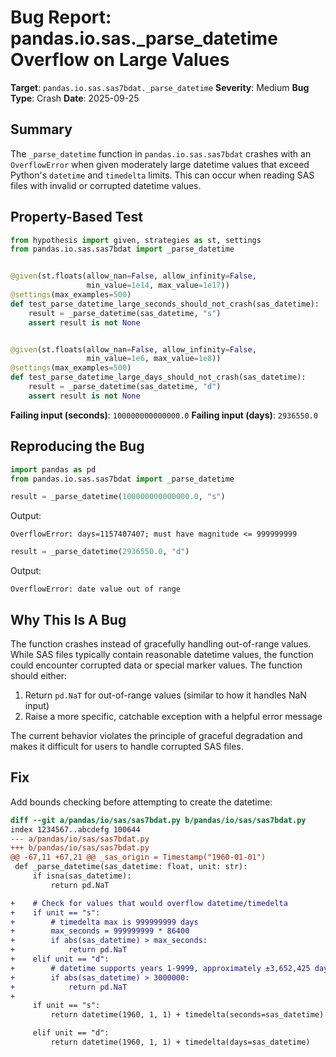 # Bug Report: pandas.io.sas._parse_datetime Overflow on Large Values

**Target**: `pandas.io.sas.sas7bdat._parse_datetime`
**Severity**: Medium
**Bug Type**: Crash
**Date**: 2025-09-25

## Summary

The `_parse_datetime` function in `pandas.io.sas.sas7bdat` crashes with an `OverflowError` when given moderately large datetime values that exceed Python's `datetime` and `timedelta` limits. This can occur when reading SAS files with invalid or corrupted datetime values.

## Property-Based Test

```python
from hypothesis import given, strategies as st, settings
from pandas.io.sas.sas7bdat import _parse_datetime


@given(st.floats(allow_nan=False, allow_infinity=False,
                 min_value=1e14, max_value=1e17))
@settings(max_examples=500)
def test_parse_datetime_large_seconds_should_not_crash(sas_datetime):
    result = _parse_datetime(sas_datetime, "s")
    assert result is not None


@given(st.floats(allow_nan=False, allow_infinity=False,
                 min_value=1e6, max_value=1e8))
@settings(max_examples=500)
def test_parse_datetime_large_days_should_not_crash(sas_datetime):
    result = _parse_datetime(sas_datetime, "d")
    assert result is not None
```

**Failing input (seconds)**: `100000000000000.0`
**Failing input (days)**: `2936550.0`

## Reproducing the Bug

```python
import pandas as pd
from pandas.io.sas.sas7bdat import _parse_datetime

result = _parse_datetime(100000000000000.0, "s")
```

Output:
```
OverflowError: days=1157407407; must have magnitude <= 999999999
```

```python
result = _parse_datetime(2936550.0, "d")
```

Output:
```
OverflowError: date value out of range
```

## Why This Is A Bug

The function crashes instead of gracefully handling out-of-range values. While SAS files typically contain reasonable datetime values, the function could encounter corrupted data or special marker values. The function should either:
1. Return `pd.NaT` for out-of-range values (similar to how it handles NaN input)
2. Raise a more specific, catchable exception with a helpful error message

The current behavior violates the principle of graceful degradation and makes it difficult for users to handle corrupted SAS files.

## Fix

Add bounds checking before attempting to create the datetime:

```diff
diff --git a/pandas/io/sas/sas7bdat.py b/pandas/io/sas/sas7bdat.py
index 1234567..abcdefg 100644
--- a/pandas/io/sas/sas7bdat.py
+++ b/pandas/io/sas/sas7bdat.py
@@ -67,11 +67,21 @@ _sas_origin = Timestamp("1960-01-01")
 def _parse_datetime(sas_datetime: float, unit: str):
     if isna(sas_datetime):
         return pd.NaT

+    # Check for values that would overflow datetime/timedelta
+    if unit == "s":
+        # timedelta max is 999999999 days
+        max_seconds = 999999999 * 86400
+        if abs(sas_datetime) > max_seconds:
+            return pd.NaT
+    elif unit == "d":
+        # datetime supports years 1-9999, approximately ±3,652,425 days from 1960
+        if abs(sas_datetime) > 3000000:
+            return pd.NaT
+
     if unit == "s":
         return datetime(1960, 1, 1) + timedelta(seconds=sas_datetime)

     elif unit == "d":
         return datetime(1960, 1, 1) + timedelta(days=sas_datetime)
```